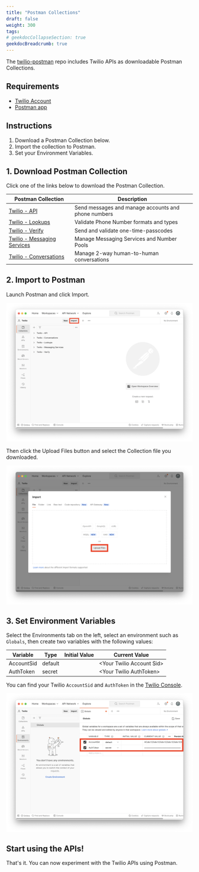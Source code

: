 ```yaml
---
title: "Postman Collections"
draft: false
weight: 300
tags:
# geekdocCollapseSection: true
geekdocBreadcrumb: true
---
```


The [twilio-postman](https://github.com/johnchaffee/twilio-postman) repo includes Twilio APIs as downloadable Postman Collections.

## Requirements

- [Twilio Account](https://www.twilio.com/)
- [Postman app](https://www.postman.com/)

## Instructions

1. Download a Postman Collection below.
2. Import the collection to Postman.
3. Set your Environment Variables.

## 1. Download Postman Collection

Click one of the links below to download the Postman Collection.

| Postman Collection                                                                                                                          | Description                                         |
| ------------------------------------------------------------------------------------------------------------------------------------------- | --------------------------------------------------- |
| [Twilio - API](https://github.com/johnchaffee/twilio-postman/blob/main/collections/Twilio%20-%20API.postman_collection.json)                | Send messages and manage accounts and phone numbers |
| [Twilio - Lookups](https://github.com/johnchaffee/twilio-postman/blob/main/collections/Twilio%20-%20Lookups.postman_collection.json)        | Validate Phone Number formats and types             |
| [Twilio - Verify](https://github.com/johnchaffee/twilio-postman/blob/main/collections/Twilio%20-%20API.postman_collection.json)             | Send and validate one-time-passcodes                |
| [Twilio - Messaging Services](https://github.com/johnchaffee/twilio-postman/blob/main/collections/Twilio%20-%20API.postman_collection.json) | Manage Messaging Services and Number Pools          |
| [Twilio - Conversations](https://github.com/johnchaffee/twilio-postman/blob/main/collections/Twilio%20-%20API.postman_collection.json)      | Manage 2-way human-to-human conversations           |

## 2. Import to Postman

Launch Postman and click Import.

![Import button](https://raw.githubusercontent.com/johnchaffee/twilio-postman/main/images/import-button.png)

Then click the Upload Files button and select the Collection file you downloaded.

![Import dialog](https://raw.githubusercontent.com/johnchaffee/twilio-postman/main/images/import-dialog.png)

## 3. Set Environment Variables

Select the Environments tab on the left, select an environment such as `Globals`, then create two variables with the following values:

| Variable   | Type    | Initial Value | Current Value              |
| ---------- | ------- | ------------- | -------------------------- |
| AccountSid | default |               | \<Your Twilio Account Sid> |
| AuthToken  | secret  |               | \<Your Twilio AuthToken>   |

You can find your Twilio `AccountSid` and `AuthToken` in the [Twilio Console](https://console.twilio.com).

![Environment Variables](https://raw.githubusercontent.com/johnchaffee/twilio-postman/main/images/env-variables.png)

## Start using the APIs!

That's it. You can now experiment with the Twilio APIs using Postman.
